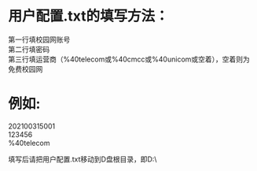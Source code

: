 # 用户配置.txt的填写方法：
第一行填校园网账号<br />
第二行填密码<br />
第三行填运营商（%40telecom或%40cmcc或%40unicom或空着），空着则为免费校园网<br />

# 例如:
202100315001<br />
123456<br />
%40telecom<br />

填写后请把用户配置.txt移动到D盘根目录，即D:\

